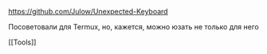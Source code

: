 https://github.com/Julow/Unexpected-Keyboard

Посоветовали для Termux, но, кажется, можно юзать не только для него

[[Tools]]